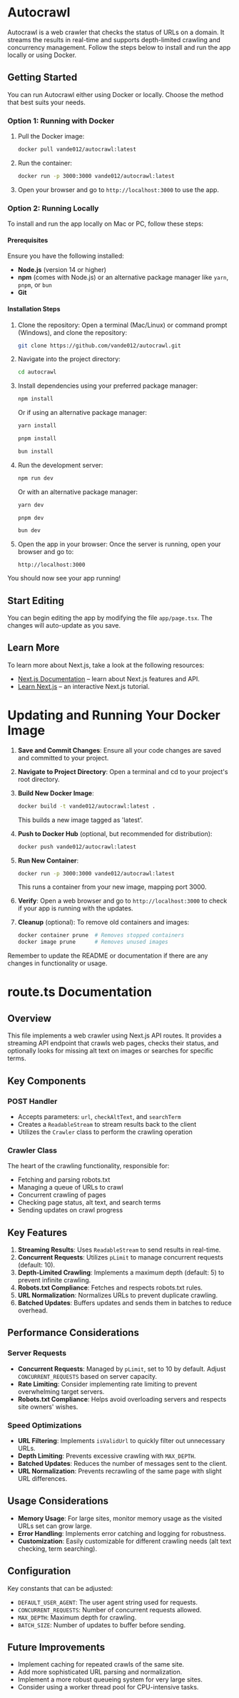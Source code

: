 # Autocrawl
Autocrawl is a web crawler that checks the status of URLs on a domain. It streams the results in real-time and supports depth-limited crawling and concurrency management. Follow the steps below to install and run the app locally or using Docker.

## Getting Started
You can run Autocrawl either using Docker or locally. Choose the method that best suits your needs.

### Option 1: Running with Docker
1. Pull the Docker image:
    ```bash
    docker pull vande012/autocrawl:latest
    ```

2. Run the container:
    ```bash
    docker run -p 3000:3000 vande012/autocrawl:latest
    ```

3. Open your browser and go to `http://localhost:3000` to use the app.

### Option 2: Running Locally
To install and run the app locally on Mac or PC, follow these steps:

#### Prerequisites
Ensure you have the following installed:
- **Node.js** (version 14 or higher)
- **npm** (comes with Node.js) or an alternative package manager like `yarn`, `pnpm`, or `bun`
- **Git**

#### Installation Steps
1. Clone the repository: Open a terminal (Mac/Linux) or command prompt (Windows), and clone the repository:
    ```bash
    git clone https://github.com/vande012/autocrawl.git
    ```

2. Navigate into the project directory:
    ```bash
    cd autocrawl
    ```

3. Install dependencies using your preferred package manager:
    ```bash
    npm install
    ```
    Or if using an alternative package manager:
    ```bash
    yarn install
    ```
    ```bash
    pnpm install
    ```
    ```bash
    bun install
    ```

4. Run the development server:
    ```bash
    npm run dev
    ```
    Or with an alternative package manager:
    ```bash
    yarn dev
    ```
    ```bash
    pnpm dev
    ```
    ```bash
    bun dev
    ```

5. Open the app in your browser: Once the server is running, open your browser and go to:
    ```
    http://localhost:3000
    ```

You should now see your app running!

## Start Editing
You can begin editing the app by modifying the file `app/page.tsx`. The changes will auto-update as you save.

## Learn More
To learn more about Next.js, take a look at the following resources:
- [Next.js Documentation](https://nextjs.org/docs) – learn about Next.js features and API.
- [Learn Next.js](https://nextjs.org/learn) – an interactive Next.js tutorial.

# Updating and Running Your Docker Image

1. **Save and Commit Changes**: 
   Ensure all your code changes are saved and committed to your project.

2. **Navigate to Project Directory**:
   Open a terminal and cd to your project's root directory.

3. **Build New Docker Image**:
   ```bash
   docker build -t vande012/autocrawl:latest .
   ```
   This builds a new image tagged as 'latest'.

4. **Push to Docker Hub** (optional, but recommended for distribution):
   ```bash
   docker push vande012/autocrawl:latest
   ```

5. **Run New Container**:
   ```bash
   docker run -p 3000:3000 vande012/autocrawl:latest
   ```
   This runs a container from your new image, mapping port 3000.

6. **Verify**: 
   Open a web browser and go to `http://localhost:3000` to check if your app is running with the updates.

7. **Cleanup** (optional):
   To remove old containers and images:
   ```bash
   docker container prune  # Removes stopped containers
   docker image prune      # Removes unused images
   ```



Remember to update the README or documentation if there are any changes in functionality or usage.

# route.ts Documentation

## Overview

This file implements a web crawler using Next.js API routes. It provides a streaming API endpoint that crawls web pages, checks their status, and optionally looks for missing alt text on images or searches for specific terms.

## Key Components

### POST Handler

- Accepts parameters: `url`, `checkAltText`, and `searchTerm`
- Creates a `ReadableStream` to stream results back to the client
- Utilizes the `Crawler` class to perform the crawling operation

### Crawler Class

The heart of the crawling functionality, responsible for:

- Fetching and parsing robots.txt
- Managing a queue of URLs to crawl
- Concurrent crawling of pages
- Checking page status, alt text, and search terms
- Sending updates on crawl progress

## Key Features

1. **Streaming Results**: Uses `ReadableStream` to send results in real-time.
2. **Concurrent Requests**: Utilizes `pLimit` to manage concurrent requests (default: 10).
3. **Depth-Limited Crawling**: Implements a maximum depth (default: 5) to prevent infinite crawling.
4. **Robots.txt Compliance**: Fetches and respects robots.txt rules.
5. **URL Normalization**: Normalizes URLs to prevent duplicate crawling.
6. **Batched Updates**: Buffers updates and sends them in batches to reduce overhead.

## Performance Considerations

### Server Requests

- **Concurrent Requests**: Managed by `pLimit`, set to 10 by default. Adjust `CONCURRENT_REQUESTS` based on server capacity.
- **Rate Limiting**: Consider implementing rate limiting to prevent overwhelming target servers.
- **Robots.txt Compliance**: Helps avoid overloading servers and respects site owners' wishes.

### Speed Optimizations

- **URL Filtering**: Implements `isValidUrl` to quickly filter out unnecessary URLs.
- **Depth Limiting**: Prevents excessive crawling with `MAX_DEPTH`.
- **Batched Updates**: Reduces the number of messages sent to the client.
- **URL Normalization**: Prevents recrawling of the same page with slight URL differences.

## Usage Considerations

- **Memory Usage**: For large sites, monitor memory usage as the visited URLs set can grow large.
- **Error Handling**: Implements error catching and logging for robustness.
- **Customization**: Easily customizable for different crawling needs (alt text checking, term searching).

## Configuration

Key constants that can be adjusted:

- `DEFAULT_USER_AGENT`: The user agent string used for requests.
- `CONCURRENT_REQUESTS`: Number of concurrent requests allowed.
- `MAX_DEPTH`: Maximum depth for crawling.
- `BATCH_SIZE`: Number of updates to buffer before sending.

## Future Improvements

- Implement caching for repeated crawls of the same site.
- Add more sophisticated URL parsing and normalization.
- Implement a more robust queueing system for very large sites.
- Consider using a worker thread pool for CPU-intensive tasks.
